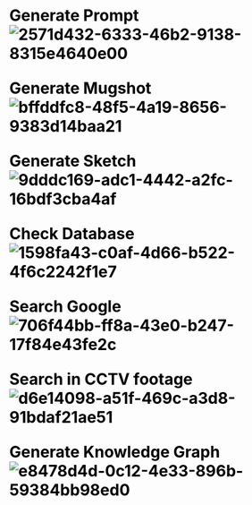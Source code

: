 <h1 style="color:black;text-align:center>Sherlock's Phoeniks</h1>

**Our Sherlock's Phoeniks Search Squad  solution  is a facial recognition system that utilizes generative AI models like ChatGPT and stable diffusion, as well as computer vision techniques, to identify and locate missing persons in real time . The system will take input in the form of text describing the appearance of the missing person, as well as raw images such as sketches, CCTV footage, or blurry photos. This algorithm will then generate a  knowledge graph and search through internal databases and internet/social media platforms like Facebook and Twitter to find matches and potentially identify the missing person. This system has the potential to significantly aid Police and Investigating agencies in their efforts to locate and bring missing persons home.**


           
![0337555d-91a3-4f0f-9174-ff8d0977c53d](https://user-images.githubusercontent.com/127108567/224806804-83cecc67-dc80-4bb6-ab43-dc9553160cdd.jpg)

**Generate Prompt**
![2571d432-6333-46b2-9138-8315e4640e00](https://user-images.githubusercontent.com/127108567/224807056-c6716b12-c664-4865-9397-02950234ff7d.jpg)

**Generate Mugshot**
![bffddfc8-48f5-4a19-8656-9383d14baa21](https://user-images.githubusercontent.com/127108567/224807509-0ed2eae8-4cdd-42eb-96f8-80afaa44b77f.jpg)


**Generate Sketch**
![9dddc169-adc1-4442-a2fc-16bdf3cba4af](https://user-images.githubusercontent.com/127108567/224807715-597079b2-93fb-4495-a008-abe68d68330d.jpg)

**Check Database**
![1598fa43-c0af-4d66-b522-4f6c2242f1e7](https://user-images.githubusercontent.com/127108567/224807884-7f04ba7a-5289-4f22-be17-afa96c2d81c2.jpg)


**Search Google**
![706f44bb-ff8a-43e0-b247-17f84e43fe2c](https://user-images.githubusercontent.com/127108567/224807995-f4db0ae6-fed0-4b6b-8e58-09837864d57b.jpg)

**Search in CCTV footage**
![d6e14098-a51f-469c-a3d8-91bdaf21ae51](https://user-images.githubusercontent.com/127108567/224808115-7d41059b-bd45-4b68-a709-9f01041c07f8.jpg)


**Generate Knowledge Graph**
![e8478d4d-0c12-4e33-896b-59384bb98ed0](https://user-images.githubusercontent.com/127108567/224808276-0b1546f5-2e9b-47ef-b861-616a4587194b.jpg)
